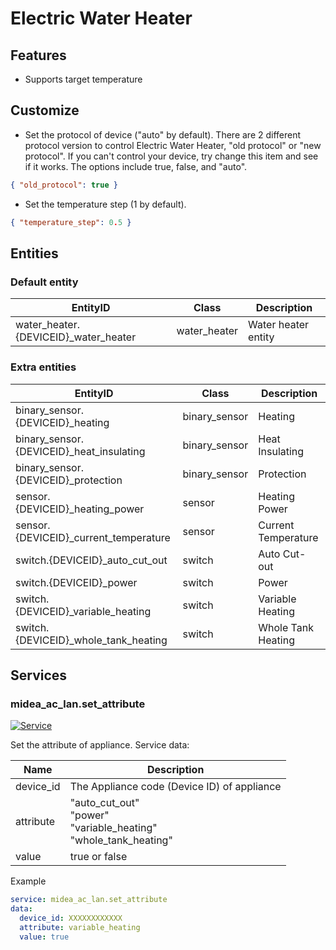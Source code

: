 # Electric Water Heater

## Features

- Supports target temperature

## Customize

- Set the protocol of device ("auto" by default).
  There are 2 different protocol version to control Electric Water Heater, "old protocol" or "new protocol".
  If you can't control your device, try change this item and see if it works.
  The options include true, false, and "auto".

```json
{ "old_protocol": true }
```

- Set the temperature step (1 by default).

```json
{ "temperature_step": 0.5 }
```

## Entities

### Default entity

| EntityID                              | Class        | Description         |
| ------------------------------------- | ------------ | ------------------- |
| water_heater.{DEVICEID}\_water_heater | water_heater | Water heater entity |

### Extra entities

| EntityID                                  | Class         | Description         |
| ----------------------------------------- | ------------- | ------------------- |
| binary_sensor.{DEVICEID}\_heating         | binary_sensor | Heating             |
| binary_sensor.{DEVICEID}\_heat_insulating | binary_sensor | Heat Insulating     |
| binary_sensor.{DEVICEID}\_protection      | binary_sensor | Protection          |
| sensor.{DEVICEID}\_heating_power          | sensor        | Heating Power       |
| sensor.{DEVICEID}\_current_temperature    | sensor        | Current Temperature |
| switch.{DEVICEID}\_auto_cut_out           | switch        | Auto Cut-out        |
| switch.{DEVICEID}\_power                  | switch        | Power               |
| switch.{DEVICEID}\_variable_heating       | switch        | Variable Heating    |
| switch.{DEVICEID}\_whole_tank_heating     | switch        | Whole Tank Heating  |

## Services

### midea_ac_lan.set_attribute

[![Service](https://my.home-assistant.io/badges/developer_call_service.svg)](https://my.home-assistant.io/redirect/developer_call_service/?service=midea_ac_lan.set_attribute)

Set the attribute of appliance. Service data:

| Name      | Description                                                                  |
| --------- | ---------------------------------------------------------------------------- |
| device_id | The Appliance code (Device ID) of appliance                                  |
| attribute | "auto_cut_out"<br />"power"<br />"variable_heating"<br/>"whole_tank_heating" |
| value     | true or false                                                                |

Example

```yaml
service: midea_ac_lan.set_attribute
data:
  device_id: XXXXXXXXXXXX
  attribute: variable_heating
  value: true
```

